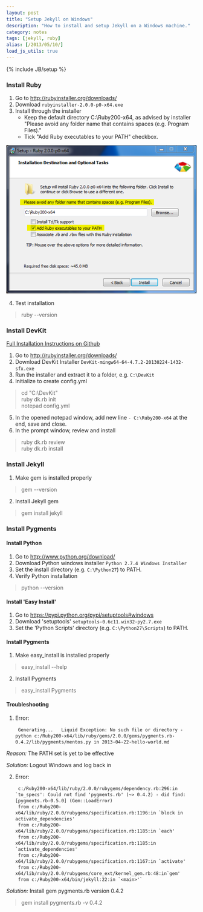 ```yaml
---
layout: post
title: "Setup Jekyll on Windows"
description: "How to install and setup Jekyll on a Windows machine."
category: notes
tags: [jekyll, ruby]
alias: [/2013/05/10/]
load_js_utils: true
---
```

{% include JB/setup %}

### <a id="install-ruby"></a>Install Ruby

1. Go to <http://rubyinstaller.org/downloads/>
2. Download `rubyinstaller-2.0.0-p0-x64.exe`
3. Install through the installer
	- Keep the default directory C:\Ruby200-x64, as advised by installer "Please avoid any folder name that contains spaces (e.g. Program Files)."
	- Tick "Add Ruby executables to your PATH" checkbox.

<a class="post-image" href="/assets/images/posts/2013-05-11-ruby-installer.png" title="Windows Ruby installer">
	<img itemprop="image" src="/assets/images/posts/2013-05-11-ruby-installer.png" alt="Windows Ruby installer" />
</a>

4. Test installation
> ruby --version

### <a id="install-devkit"></a>Install DevKit
[Full Installation Instructions on Github](https://github.com/oneclick/rubyinstaller/wiki/Development-Kit#installation-instructions)

1. Go to <http://rubyinstaller.org/downloads/>
2. Download DevKit Installer `DevKit-mingw64-64-4.7.2-20130224-1432-sfx.exe`
3. Run the installer and extract it to a folder, e.g. `C:\DevKit`
4. Initialize to create config.yml
> cd "C:\DevKit"<br />
> ruby dk.rb init<br />
> notepad config.yml<br />
5. In the opened notepad window, add new line `- C:\Ruby200-x64` at the end, save and close.
6. In the prompt window, review and install
> ruby dk.rb review<br />
> ruby dk.rb install

### <a id="install-jekyll"></a>Install Jekyll
1. Make gem is installed properly
> gem --version
2. Install Jekyll gem
> gem install jekyll

### <a id="install-pygements"></a>Install Pygments

#### <a id="install-python"></a>Install Python
1. Go to <http://www.python.org/download/>
2. Download Python windows installer `Python 2.7.4 Windows Installer`
3. Set the install directory (e.g. `C:\Python27`) to PATH.
4. Verify Python installation
> python --version

#### <a id="install-easy-install"></a>Install 'Easy Install'
1. Go to <https://pypi.python.org/pypi/setuptools#windows>
2. Download 'setuptools' `setuptools-0.6c11.win32-py2.7.exe`
3. Set the 'Python Scripts' directory (e.g. `C:\Python27\Scripts`) to PATH.

#### <a id="install-pygements-2"></a>Install Pygments
1. Make easy_install is installed properly
> easy_install --help
2. Install Pygments
> easy_install Pygments

#### <a id="troubleshooting"></a>Troubleshooting
1. Error:

		Generating...   Liquid Exception: No such file or directory - python c:/Ruby200-x64/lib/ruby/gems/2.0.0/gems/pygments.rb-0.4.2/lib/pygments/mentos.py in 2013-04-22-hello-world.md

*Reason:* The PATH set is yet to be effective

*Solution:* Logout Windows and log back in

2. Error:

		c:/Ruby200-x64/lib/ruby/2.0.0/rubygems/dependency.rb:296:in `to_specs': Could not find 'pygments.rb' (~> 0.4.2) - did find: [pygments.rb-0.5.0] (Gem::LoadError)
		from c:/Ruby200-x64/lib/ruby/2.0.0/rubygems/specification.rb:1196:in `block in activate_dependencies'
		from c:/Ruby200-x64/lib/ruby/2.0.0/rubygems/specification.rb:1185:in `each'
		from c:/Ruby200-x64/lib/ruby/2.0.0/rubygems/specification.rb:1185:in `activate_dependencies'
		from c:/Ruby200-x64/lib/ruby/2.0.0/rubygems/specification.rb:1167:in `activate'
		from c:/Ruby200-x64/lib/ruby/2.0.0/rubygems/core_ext/kernel_gem.rb:48:in`gem'
		from c:/Ruby200-x64/bin/jekyll:22:in `<main>'`

*Solution:* Install gem pygments.rb version 0.4.2
> gem install pygments.rb -v 0.4.2